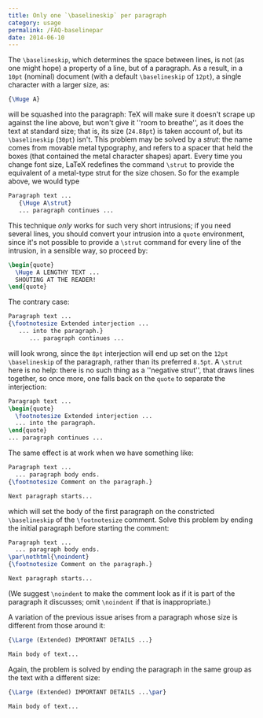 ```yaml
---
title: Only one `\baselineskip` per paragraph
category: usage
permalink: /FAQ-baselinepar
date: 2014-06-10
---
```


The `\baselineskip`, which determines the space between lines, is
not (as one might hope) a property of a line, but of a paragraph.  As
a result, in a `10pt` (nominal) document (with a default
`\baselineskip` of `12pt`), a single character with a larger
size, as:
```latex
{\Huge A}
```
will be squashed into the paragraph: TeX will make sure it doesn't
scrape up against the line above, but won't give it ''room to
breathe'', as it does the text at standard size; that is, its size
(`24.88pt`) is taken account of, but its `\baselineskip`
(`30pt`) isn't.  This problem may be solved by a _strut_:
the name comes from movable metal typography, and refers to a spacer
that held the boxes (that contained the metal character shapes) apart.
Every time you change font size, LaTeX redefines the command
`\strut` to provide the equivalent of a metal-type strut for the
size chosen.  So for the example above, we would type
```latex
Paragraph text ...
   {\Huge A\strut}
   ... paragraph continues ...
```
This technique _only_ works for such very short intrusions; if
you need several lines, you should convert your intrusion into a
`quote` environment, since it's not possible to provide a
`\strut` command for every line of the intrusion, in a sensible
way, so proceed by:
```latex
\begin{quote}
  \Huge A LENGTHY TEXT ...
  SHOUTING AT THE READER!
\end{quote}
```

The contrary case:
```latex
Paragraph text ...
{\footnotesize Extended interjection ...
   ... into the paragraph.}
      ... paragraph continues ...
```
will look wrong, since the `8pt` interjection will
end up set on the `12pt` `\baselineskip` of the paragraph,
rather than its preferred `8.5pt`.  A `\strut` here is no
help: there is no such thing as a ''negative strut'', that draws lines
together, so once more, one falls back on the `quote` to
separate the interjection:
```latex
Paragraph text ...
\begin{quote}
  \footnotesize Extended interjection ...
  ... into the paragraph.
\end{quote}
... paragraph continues ...
```

The same effect is at work when we have something like:
```latex
Paragraph text ...
  ... paragraph body ends.
{\footnotesize Comment on the paragraph.}

Next paragraph starts...
```
which will set the body of the first paragraph on the constricted
`\baselineskip` of the `\footnotesize` comment.  Solve this
problem by ending the initial paragraph before starting the comment:
```latex
Paragraph text ...
  ... paragraph body ends.
\par\nothtml{\noindent}
{\footnotesize Comment on the paragraph.}

Next paragraph starts...
```
(We suggest `\noindent` to make the comment look as if it is part
of the paragraph it discusses; omit `\noindent` if that is inappropriate.)

A variation of the previous issue arises from a paragraph whose size
is different from those around it:
```latex
{\Large (Extended) IMPORTANT DETAILS ...}

Main body of text...
```
Again, the problem is solved by ending the paragraph in the same group
as the text with a different size:
```latex
{\Large (Extended) IMPORTANT DETAILS ...\par}

Main body of text...
```


